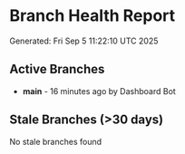 # Branch Health Report
Generated: Fri Sep  5 11:22:10 UTC 2025

## Active Branches
- **main** - 16 minutes ago by Dashboard Bot

## Stale Branches (>30 days)
No stale branches found
